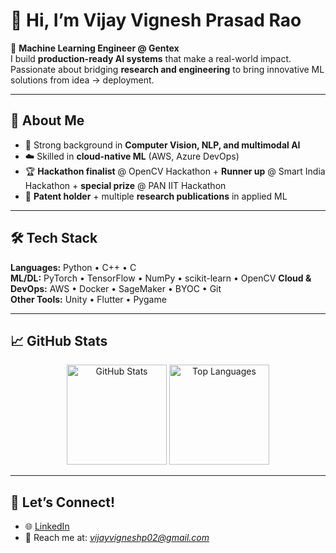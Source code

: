 # 👋 Hi, I’m Vijay Vignesh Prasad Rao  

🚀 **Machine Learning Engineer @ Gentex**  
I build **production-ready AI systems** that make a real-world impact.  
Passionate about bridging **research and engineering** to bring innovative ML solutions from idea → deployment.  

---

## 🌟 About Me  
- 🧠 Strong background in **Computer Vision, NLP, and multimodal AI**  
- ☁️ Skilled in **cloud-native ML** (AWS, Azure DevOps)  
- 🏆 **Hackathon finalist** @ OpenCV Hackathon + **Runner up** @ Smart India Hackathon + **special prize** @ PAN IIT Hackathon  
- 📜 **Patent holder** + multiple **research publications** in applied ML
  
---

## 🛠️ Tech Stack  
**Languages:** Python • C++ • C  
**ML/DL:** PyTorch • TensorFlow • NumPy • scikit-learn • OpenCV
**Cloud & DevOps:** AWS • Docker • SageMaker • BYOC • Git  
**Other Tools:** Unity • Flutter • Pygame  

---

## 📈 GitHub Stats  

<p align="center">
  <img src="https://github-readme-stats.vercel.app/api?username=VijayVignesh1&show_icons=true&theme=radical" alt="GitHub Stats" height="160"/>
  <img src="https://github-readme-stats.vercel.app/api/top-langs/?username=VijayVignesh1&layout=compact&theme=radical" alt="Top Languages" height="160"/>
</p>

---

## 🤝 Let’s Connect!  
- 🌐 [LinkedIn](https://www.linkedin.com/in/vijay-vignesh)  
- 📧 Reach me at: *vijayvigneshp02@gmail.com*  

